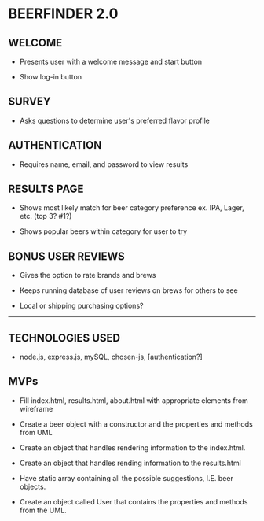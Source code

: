 # BEERFINDER 2.0

## WELCOME

- Presents user with a welcome message and start button

- Show log-in button

## SURVEY

- Asks questions to determine user's preferred flavor profile

## AUTHENTICATION

- Requires name, email, and password to view results

## RESULTS PAGE

- Shows most likely match for beer category preference ex. IPA, Lager, etc. (top 3? #1?)

- Shows popular beers within category for user to try

## BONUS USER REVIEWS

- Gives the option to rate brands and brews

- Keeps running database of user reviews on brews for others to see

- Local or shipping purchasing options?

---

## TECHNOLOGIES USED

- node.js, express.js, mySQL, chosen-js, [authentication?]

## MVPs

- Fill index.html, results.html, about.html with appropriate elements from wireframe

- Create a beer object with a constructor and the properties and methods from UML

- Create an object that handles rendering information to the index.html.

- Create an object that handles rending information to the results.html

- Have static array containing all the possible suggestions, I.E. beer objects.

- Create an object called User that contains the properties and methods from the UML.